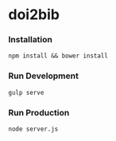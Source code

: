 doi2bib
=======

### Installation
    npm install && bower install

### Run Development
    gulp serve
    
### Run Production
    node server.js
